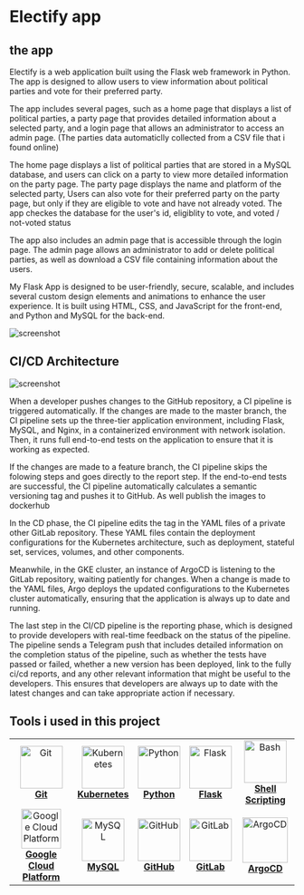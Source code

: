 
# Electify app

## the app
Electify is a web application built using the Flask web framework in Python. The app is designed to allow users to view information about political parties and vote for their preferred party.

The app includes several pages, such as a home page that displays a list of political parties, a party page that provides detailed information about a selected party, and a login page that allows an administrator to access an admin page.
(The parties data automaticlly collected from a CSV file that i found online)

The home page displays a list of political parties that are stored in a MySQL database, and users can click on a party to view more detailed information on the party page. The party page displays the name and platform of the selected party,
Users can also vote for their preferred party on the party page, but only if they are eligible to vote and have not already voted.
The app checkes the database for the user's id, eligiblity to vote, and voted / not-voted status

The app also includes an admin page that is accessible through the login page. The admin page allows an administrator to add or delete political parties, as well as download a CSV file containing information about the users.

My Flask App is designed to be user-friendly, secure, scalable, and includes several custom design elements and animations to enhance the user experience. It is built using HTML, CSS, and JavaScript for the front-end, and Python and MySQL for the back-end.

![screenshot](https://i.imgur.com/IjFQtf9.jpg)

## CI/CD Architecture


![screenshot](https://i.imgur.com/ibjpAxR.jpg)

When a developer pushes changes to the GitHub repository, a CI pipeline is triggered automatically.
If the changes are made to the master branch, the CI pipeline sets up the three-tier application environment,
including Flask, MySQL, and Nginx, in a containerized environment with network isolation.
Then, it runs full end-to-end tests on the application to ensure that it is working as expected.

If the changes are made to a feature branch, the CI pipeline skips the folowing steps and goes directly to the report step.
If the end-to-end tests are successful, the CI pipeline automatically calculates a semantic versioning tag and pushes it to GitHub.
As well publish the images to dockerhub

In the CD phase, the CI pipeline edits the tag in the YAML files of a private other GitLab repository.
These YAML files contain the deployment configurations for the Kubernetes architecture, such as deployment, stateful set, services, volumes, and other components.

Meanwhile, in the GKE cluster, an instance of ArgoCD is listening to the GitLab repository, waiting patiently for changes. 
When a change is made to the YAML files, Argo deploys the updated configurations to the Kubernetes cluster automatically, ensuring that the application is always up to date and running.

The last step in the CI/CD pipeline is the reporting phase,
which is designed to provide developers with real-time feedback on the status of the pipeline. 
The pipeline sends a Telegram push that includes detailed information on the completion status of the pipeline, 
such as whether the tests have passed or failed, whether a new version has been deployed, link to the fully ci/cd reports,
and any other relevant information that might be useful to the developers. 
This ensures that developers are always up to date with the latest changes and can take appropriate action if necessary.



## Tools i used in this project

<table>
  <tr>
    <td align="center"><a href="https://git-scm.com/"><img src="https://img.icons8.com/color/48/000000/git.png" width="75px;" height="75px;" alt="Git" /><br /><b>Git</b></a></td>
    <td align="center"><a href="https://kubernetes.io/"><img src="https://img.icons8.com/color/48/000000/kubernetes.png" width="75px;" height="75px;" alt="Kubernetes"/><br /><b>Kubernetes</b></a></td>
    <td align="center"><a href="https://www.python.org/"><img src="https://icons8.com/icon/13441/python" width="75px;" height="75px;" alt="Python"/><br /><b>Python</b></a></td>
    <td align="center"><a href="https://flask.palletsprojects.com/"><img src="https://img.icons8.com/ios-filled/50/000000/flask.png" width="75px;" height="75px;" alt="Flask"/><br /><b>Flask</b></a></td>
    <td align="center"><a href="https://www.gnu.org/software/bash/"><img src="https://img.icons8.com/ios-filled/50/000000/console.png" width="75px;" height="75px;" alt="Bash"/><br /><b>Shell Scripting</b></a></td>
  </tr>
  <tr>
    <td align="center"><a href="https://cloud.google.com/"><img src="https://img.icons8.com/color/48/000000/google-cloud-platform.png" width="70px;" height="70px;" alt="Google Cloud Platform"/><br /><b>Google Cloud Platform</b></a></td>
    <td align="center"><a href="https://www.mysql.com/"><img src="https://img.icons8.com/ios-filled/50/000000/mysql.png" width="75px;" height="75px;" alt="MySQL"/><br /><b>MySQL</b></a></td>
    <td align="center"><a href="https://github.com/"><img src="https://img.icons8.com/ios-glyphs/30/000000/github.png" width="75px;" height="75px;" alt="GitHub"/><br /><b>GitHub</b></a></td>
    <td align="center"><a href="https://about.gitlab.com/"><img src="https://img.icons8.com/ios-glyphs/30/000000/gilhub.png" width="75px;" height="75px;" alt="GitLab"/><br /><b>GitLab</b></a></td>
    <td align="center"><a href="https://argoproj.github.io/argo-cd/"><img src="https://www.argoproj.io/img/argo-cd.png" width="80px;" height="80px;" alt="ArgoCD"/><br /><b>ArgoCD</b></a></td>
  </tr>
</table>